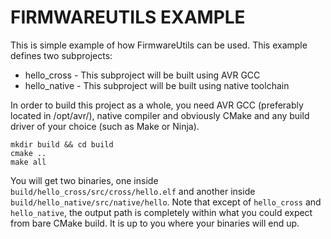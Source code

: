 FIRMWAREUTILS EXAMPLE
=====================

This is simple example of how FirmwareUtils can be used. This example defines
two subprojects:

* hello_cross - This subproject will be built using AVR GCC
* hello_native - This subproject will be built using native toolchain

In order to build this project as a whole, you need AVR GCC (preferably located
in /opt/avr/), native compiler and obviously CMake and any build driver of your
choice (such as Make or Ninja).

    mkdir build && cd build
	cmake ..
	make all

You will get two binaries, one inside `build/hello_cross/src/cross/hello.elf`
and another inside `build/hello_native/src/native/hello`. Note that except of
`hello_cross` and `hello_native`, the output path is completely within what you
could expect from bare CMake build. It is up to you where your binaries will end
up.

